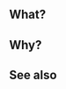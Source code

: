 ## What?

<!-- Please write what you changed. -->

## Why?

<!-- Please write why you changed. -->

## See also

<!-- Write additional information if necessary (e.g., referecne, related PRs or Issues). -->